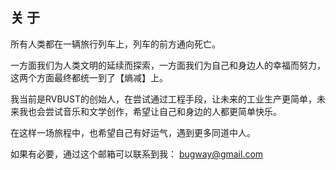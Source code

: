 ## 关 于

所有人类都在一辆旅行列车上，列车的前方通向死亡。

一方面我们为人类文明的延续而探索，一方面我们为自己和身边人的幸福而努力，这两个方面最终都统一到了【熵减】上。

我当前是RVBUST的创始人，在尝试通过工程手段，让未来的工业生产更简单，未来我也会尝试音乐和文学创作，希望让自己和身边的人都更简单快乐。

在这样一场旅程中，也希望自己有好运气，遇到更多同道中人。


如果有必要，通过这个邮箱可以联系到我： bugway@gmail.com

